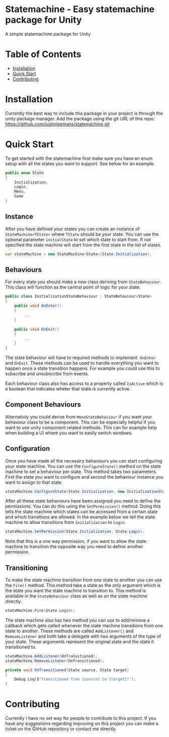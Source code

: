 # Statemachine - Easy statemachine package for Unity

A simple statemachine package for Unity

# Table of Contents

- [Installation](#installation)
- [Quick Start](#quick-start)
- [Contributing](#contributing)

# Installation

Currently the best way to include this package in your project is through the unity package manager. Add the package using the git URL of this repo: https://github.com/justinleemans/statemachine.git

# Quick Start

To get started with the statemachine first make sure you have an enum setup with all the states you want to support. See below for an example.

```c#
public enum State
{
	Initialization,
	Login,
	Menu,
	Game
}
```

## Instance

After you have defined your states you can create an instance of `StateMachine<TState>` where `TState` should be your state. You can use the optional parameter `initialState` to set which state to start from. If not specified the state machine will start from the first state in the list of states.

```c#
var stateMachine = new StateMachine<State>(State.Initialization);
```

## Behaviours

For every state you should make a new class deriving from `StateBehaviour`. This class will function as the central point of logic for your state.

```c#
public class InitializationStateBehaviour : StateBehaviour<State>
{
	public void OnEnter()
	{
		...
	}
	
	public void OnExit()
	{
		...
	}
}
```

The state behaviour will have to required methods to implement. `OnEnter` and `OnExit`. These methods can be used to handle everything you want to happen once a state transition happens. For example you could use this to subscribe and unsubscribe from events.

Each behaviour class also has access to a property called `IsActive` which is a boolean that indicates wheter that state is currently active.

## Component Behaviours

Alternativly you could derive from `MonoStateBehaviour` if you want your behaviour class to be a component. This can be especially helpful if you want to use unity component related methods. This can for example help when building a UI where you want to easily switch windows.

## Configuration

Once you have made all the necesairy behaviours you can start configuring your state machine. You can use the `ConfigureState()` method on the state machine to set a behaviour per state. This method takes two parameters. First the state you want to configure and second the behaviour instance you want to assign to that state.

```c#
stateMachine.ConfigureState(State.Initialization, new InitializationStateBehaviour());
```

After all these state behaviours have been assigned you need to define the permissions. You can do this using the `SetPermission()` method. Doing this tells the state machine which states can be accessed from a certain state and which transitions are allowed. In the example below we tell the state machine to allow transitions from `Initialization` to `Login`.

```c#
stateMachine.SetPermission(State.Initialization, State.Login);
```

Note that this is a one way permission, if you want to allow the state machine to transition the opposite way you need to define another permission.

## Transitioning

To make the state machine transition from one state to another you can use the `Fire()` method. This method take a state as the only argument which is the state you want the state machine to transition to. This method is available in the `StateBehaviour` class as well as on the state machine directly.

```c#
stateMachine.Fire(State.Login);
```

The state machine also has two method you can use to add/remove a callback which gets called whenever the state machine transitions from one state to another. These methods are called `AddListener()` and `RemoveListener` and both take a delegate with two arguments of the type of your state. These arguments represent the original state and the state it transitioned to.

```c#
stateMachine.AddListener(OnTransitioned);
stateMachine.RemoveListener(OnTransitioned);

private void OnTransitioned(State source, State target)
{
	Debug.Log($"Transitioned from {source} to {target}!");
}
```

# Contributing

Currently I have no set way for people to contribute to this project. If you have any suggestions regarding improving on this project you can make a ticket on the GitHub repository or contact me directly.
